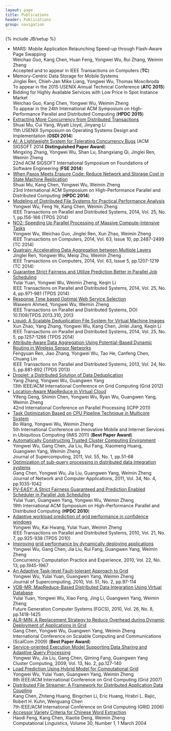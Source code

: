 ```yaml
---
layout: page
title: Publications 
header: Publications
group: navigation
---
```

{% include JB/setup %}

* MARS: Mobile Application Relaunching Speed-up through Flash-Aware Page Swapping  
Weichao Guo, Kang Chen, Huan Feng, Yongwei Wu, Rui Zhang, Weimin Zheng  
Accepted and to appear in IEEE Transactions on Computers (__TC__)
* Memory-Centric Data Storage for Mobile Systems  
Jinglei Ren, Chieh-Jan Mike Liang, Yongwei Wu, Thomas Moscibroda  
To appear in the 2015 USENIX Annual Technical Conference (__ATC 2015__)
* Bidding for Highly Available Services with Low Price in Spot Instance Market  
Weichao Guo, Kang Chen, Yongwei Wu, Weimin Zheng  
To appear in the 24th International ACM Symposium on High-Performance Parallel and Distributed Computing (__HPDC 2015__)
* [Extracting More Concurrency from Distributed Transactions](/publications/OSDI2014-mu.pdf)  
Shuai Mu, Cui Yang, Wyatt Lloyd, Jinyang Li  
11th USENIX Symposium on Operating Systems Design and Implementation (__OSDI 2014__)
* [AI: A Lightweight System for Tolerating Concurrency Bugs](/publications/FSE2014-zhang.pdf) (ACM SIGSOFT 2014 __Distinguished Paper Award__)  
Mingxing Zhang, Yongwei Wu, Shan Lu, Shangxiang Qi, Jinglei Ren, Weimin Zheng  
22nd ACM SIGSOFT International Symposium on Foundations of Software Engineering (__FSE 2014__)
* [When Paxos Meets Erasure Code: Reduce Network and Storage Cost in State Machine Replication](/publications/HPDC2014-mu.pdf)  
Shuai Mu, Kang Chen, Yongwei Wu, Weimin Zheng  
23rd International ACM Symposium on High-Performance Parallel and Distributed Computing (__HPDC 2014__)
* [Modeling of Distributed File Systems for Practical Performance Analysis](/publications/TPDS2014-wu.pdf)  
Yongwei Wu, Feng Ye, Kang Chen, Weimin Zheng  
IEEE Transactions on Parallel and Distributed Systems, 2014, Vol. 25, No. 1, pp.156-166 (TPDS 2014)
* [NO2: Speeding Up Parallel Processing of Massive Compute-Intensive Tasks](/publications/TC2014-wu.pdf)  
Yongwei Wu, Weichao Guo, Jinglei Ren, Xun Zhao, Weimin Zheng  
IEEE Transactions on Computers, 2014, Vol. 63, Issue 10, pp.2487-2499 (TC 2014)
* [Quatrain: Accelerating Data Aggregation between Multiple Layers](/publications/TC2014-ren.pdf)  
Jinglei Ren, Yongwei Wu, Meiqi Zhu, Weimin Zheng  
IEEE Transactions on Computers, 2014, Vol. 63, Issue 5, pp.1207-1219 (TC 2014)
* [Guarantee Strict Fairness and Utilize Prediction Better in Parallel Job Scheduling](/publications/TPDS2014-yuan.pdf)  
Yulai Yuan, Yongwei Wu, Weimin Zheng, Keqin Li  
IEEE Transactions on Parallel and Distributed Systems, 2014, Vol. 25, No. 4, pp.971-981 (TPDS 2014)
* [Response Time based Optimal Web Service Selection](/publications/TPDS2014-ahmed.pdf)  
Waseem Ahmed, Yongwei Wu, Weimin Zheng  
IEEE Transactions on Parallel and Distributed Systems, DOI: 10.1109/TPDS.2013.310, 2013
* [Liquid: A Scalable Deduplication File System for Virtual Machine Images](/publications/TPDS2014-zhao.pdf)  
Xun Zhao, Yang Zhang, Yongwei Wu, Kang Chen, Jinlei Jiang, Keqin Li  
IEEE Transactions on Parallel and Distributed Systems, 2014, Vol. 25, No. 5, pp.1257-1266 (TPDS 2014)
* [Attribute-Aware Data Aggregation Using Potential-Based Dynamic Routing in Wireless Sensor Networks](/publications/TPDS2013-ren.pdf)  
Fengyuan Ren, Jiao Zhang, Yongwei Wu, Tao He, Canfeng Chen, Chuang Lin  
IEEE Transactions on Parallel and Distributed Systems, 2013, Vol. 24, No. 5, pp.881-892 (TPDS 2013)
* [Droplet: a Distributed Solution of Data Deduplication](/publications/GRID2012-zhang.pdf)  
Yang Zhang, Yongwei Wu, Guangwen Yang  
13th IEEE/ACM International Conference on Grid Computing (Grid 2012)
* [Location-Aware MapReduce in Virtual Cloud](/publications/ICPP2011-geng.pdf)  
Yifeng Geng, Shimin Chen, Yongwei Wu, Ryan Wu, Guangwen Yang, Weimin Zheng  
42nd International Conference on Parallel Processing (ICPP 2011)
* [Task Optimization Based on CPU Pipeline Technique in Multicore System](/publications/IMIS2011-wang.pdf)  
Bo Wang, Yongwei Wu, Weimin Zheng  
5th International Conference on Innovative Mobile and Internet Services in Ubiquitous Computing (IMIS 2011) (__Best Paper Award__)
* [Automatically Constructing Trusted Cluster Computing Environment](/publications/JSC2011-wu.pdf)  
Yongwei Wu, Gang Chen, Jia Liu, Rui Fang, Xiaomeng Huang, Guangwen Yang, Weimin Zheng  
Journal of Supercomputing, 2011, Vol. 55, No. 1, pp.51-68
* [Optimization of sub-query processing in distributed data integration systems](/publications/JNCA2011-chen.pdf)  
Gang Chen, Yongwei Wu, Jia Liu, Guangwen Yang, Weimin Zheng  
Journal of Network and Computer Applications, 2011, Vol. 34, No. 4, pp.1035-1042
* [PV-EASY: A Strict Fairness Guaranteed and Prediction Enabled Scheduler in Parallel Job Scheduling](/publications/HPDC2010-yuan.pdf)  
Yulai Yuan, Guangwen Yang, Yongwei Wu, Weimin Zheng  
19th International ACM Symposium on High-Performance Parallel and Distributed Computing (__HPDC 2010__)
* [Adaptive workload prediction of grid performance in confidence windows](/publications/TPDS2010-wu.pdf)  
Yongwei Wu, Kai Hwang, Yulai Yuan, Weimin Zheng  
IEEE Transactions on Parallel and Distributed Systems, 2010, Vol. 21, No. 7, pp.925-938 (TPDS 2010)
* [Improving grid performance by dynamically deploying applications](/publications/CCPE2010-wu.pdf)  
Yongwei Wu, Gang Chen, Jia Liu, Rui Fang, Guangwen Yang, Weimin Zheng  
Concurrency Computation Practice and Experience, 2010, Vol. 22, No. 13, pp.1945-1967
* [An Adaptive Task-level Fault-tolerant Approach to Grid](/publications/JSC2010-wu.pdf)  
Yongwei Wu, Yulai Yuan, Guangwen Yang, Weimin Zheng  
Journal of Supercomputing, 2010, Vol. 51, No. 2, pp.97-114
* [VDB-MR: MapReduce-Based Distributed Data Integration Using Virtual Database](/publications/FGCS2010-yuan.pdf)  
Yulai Yuan, Yongwei Wu, Xiao Feng, Jing Li, Guangwen Yang, Weimin Zheng  
Future Generation Computer Systems (FGCS), 2010, Vol. 26, No. 8, pp.1418-1425
* [ALR-MIN: A Replacement Strategy to Reduce Overhead during Dynamic Deployment of Applications in Grid](/publications/ScalCom2009-chen.pdf)  
Gang Chen, Yongwei Wu, Guangwen Yang, Weimin Zheng  
International Conference on Scalable Computing and Communications (ScalCom 2009) (__Best Paper Award__)
* [Service-oriented Execution Model Supporting Data Sharing and Adaptive Query Processing](/publications/CC2010-wu.pdf)  
Yongwei Wu, Jia Liu, Gang Chen, Qiming Fang, Guangwen Yang  
Cluster Computing, 2009, Vol. 13, No. 2, pp.127-140
* [Load Prediction Using Hybrid Model for Computational Grid](/publications/GRID2007-wu.pdf)  
Yongwei Wu, Yulai Yuan, Guangwen Yang, Weimin Zheng  
8th IEEE/ACM International Conference on Grid Computing (Grid 2007)
* [Distributed File Streamer: A Framework for Distributed Application Data Coupling](/publications/GRID2006-chen.pdf)  
Kang Chen, Zhiteng Huang, Bingchen Li, Eric Huang, Hrabri L. Rajic, Robert H. Kuhn, Wenguang Chen  
7th IEEE/ACM International Conference on Grid Computing (GRID 2006)
* [Accessor Variety Criteria for Chinese Word Extraction](/publications/JCL2004-feng.pdf)  
Haodi Feng, Kang Chen, Xiaotie Deng, Weimin Zheng  
Computational Linguistics, Volume 30, Number 1, 1 March 2004
